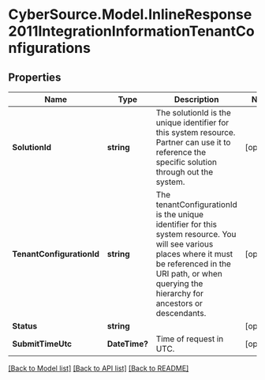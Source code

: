 # CyberSource.Model.InlineResponse2011IntegrationInformationTenantConfigurations
## Properties

Name | Type | Description | Notes
------------ | ------------- | ------------- | -------------
**SolutionId** | **string** | The solutionId is the unique identifier for this system resource. Partner can use it to reference the specific solution through out the system.  | [optional] 
**TenantConfigurationId** | **string** | The tenantConfigurationId is the unique identifier for this system resource. You will see various places where it must be referenced in the URI path, or when querying the hierarchy for ancestors or descendants.  | [optional] 
**Status** | **string** |  | [optional] 
**SubmitTimeUtc** | **DateTime?** | Time of request in UTC. | [optional] 

[[Back to Model list]](../README.md#documentation-for-models) [[Back to API list]](../README.md#documentation-for-api-endpoints) [[Back to README]](../README.md)

